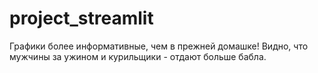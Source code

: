 # project_streamlit
Графики более информативные, чем в прежней домашке! 
Видно, что мужчины за ужином и курильщики - отдают больше бабла.
